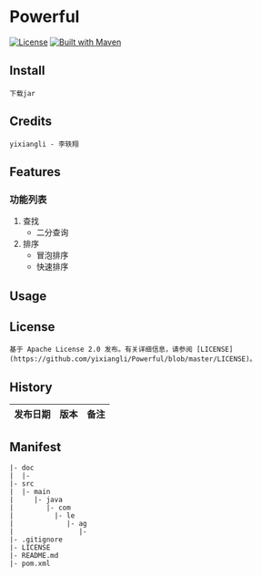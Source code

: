 
Powerful
====
[![License](https://img.shields.io/badge/License-Apache%202.0-blue.svg)](https://github.com/cyfonly/FLogger/blob/master/LICENSE)  [![Built with Maven](http://maven.apache.org/images/logos/maven-feather.png)](http://search.maven.org/#search%7Cga%7C1%7Ccyfonly)  

## Install
	下载jar

## Credits
	yixiangli - 李轶翔

## Features
### 功能列表
1.  查找
    - 二分查询
2.  排序
    - 冒泡排序
    - 快速排序

## Usage

## License
	基于 Apache License 2.0 发布。有关详细信息，请参阅 [LICENSE](https://github.com/yixiangli/Powerful/blob/master/LICENSE)。

## History
发布日期 | 版本 | 备注
--- | --- | --- 


## Manifest
	|- doc
	|  |- 
	|- src
	|  |- main
	|     |- java
	|        |- com
	|          |- le
	|             |- ag
	|                |- 
	|- .gitignore
	|- LICENSE
	|- README.md
	|- pom.xml